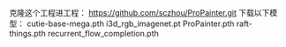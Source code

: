 克隆这个工程进工程：
https://github.com/sczhou/ProPainter.git
下载以下模型：
cutie-base-mega.pth
i3d_rgb_imagenet.pt
ProPainter.pth
raft-things.pth 
recurrent_flow_completion.pth

